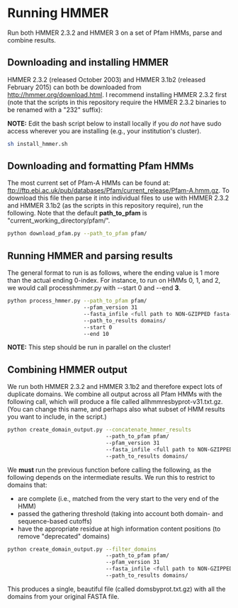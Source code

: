 # Running HMMER
Run both HMMER 2.3.2 and HMMER 3 on a set of Pfam HMMs, parse and combine results.

## Downloading and installing HMMER
HMMER 2.3.2 (released October 2003) and HMMER 3.1b2 (released February 2015) can both be downloaded from http://hmmer.org/download.html. I recommend installing HMMER 2.3.2 first (note that the scripts in this repository require the HMMER 2.3.2 binaries to be renamed with a "232" suffix):

**NOTE:** Edit the bash script below to install locally if you *do not* have sudo access wherever you are installing (e.g., your institution's cluster).

```bash
sh install_hmmer.sh
```


## Downloading and formatting Pfam HMMs
The most current set of Pfam-A HMMs can be found at: ftp://ftp.ebi.ac.uk/pub/databases/Pfam/current_release/Pfam-A.hmm.gz. To download this file then parse it into individual files to use with HMMER 2.3.2 and HMMER 3.1b2 (as the scripts in this repository require), run the following. Note that the default **path_to_pfam** is "current_working_directory/pfam/".

```bash
python download_pfam.py --path_to_pfam pfam/
```

## Running HMMER and parsing results
The general format to run is as follows, where the ending value is 1 more than the actual ending 0-index. For instance, to run on HMMs 0, 1, and 2, we would call processhmmer.py with --start 0 and --end **3**.

```bash
python process_hmmer.py --path_to_pfam pfam/ 
                        --pfam_version 31 
                        --fasta_infile <full path to NON-GZIPPED fasta-formatted sequence file> 
                        --path_to_results domains/ 
                        --start 0 
                        --end 10
```

**NOTE:** This step should be run in parallel on the cluster!

## Combining HMMER output

We run both HMMER 2.3.2 and HMMER 3.1b2 and therefore expect lots of duplicate domains. We combine all output across all Pfam HMMs with the following call, which will produce a file called allhmmresbyprot-v31.txt.gz. (You can change this name, and perhaps also what subset of HMM results you want to include, in the script.)

```bash
python create_domain_output.py --concatenate_hmmer_results 
                               --path_to_pfam pfam/
                               --pfam_version 31
                               --fasta_infile <full path to NON-GZIPPED fasta-formatted sequence file>
                               --path_to_results domains/
```

We **must** run the previous function before calling the following, as the following depends on the intermediate results. We run this to restrict to domains that:

* are complete (i.e., matched from the very start to the very end of the HMM)
* passed the gathering threshold (taking into account both domain- and sequence-based cutoffs)
* have the appropriate residue at high information content positions (to remove "deprecated" domains)

```bash
python create_domain_output.py --filter_domains
                               --path_to_pfam pfam/
                               --pfam_version 31
                               --fasta_infile <full path to NON-GZIPPED fasta-formatted sequence file>
                               --path_to_results domains/
```

This produces a single, beautiful file (called domsbyprot.txt.gz) with all the domains from your original FASTA file.
